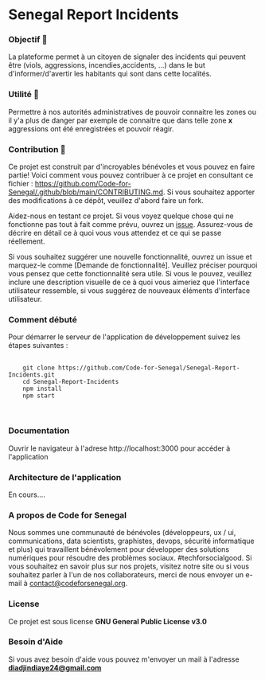 # Senegal Report Incidents

### Objectif 🥅
  La plateforme permet à un citoyen de signaler des incidents qui peuvent être (viols, aggressions, incendies,accidents, ...) dans le but d'informer/d'avertir les habitants qui sont dans cette localités.

### Utilité 💫
  Permettre à nos autorités administratives de pouvoir connaitre les zones ou il y'a plus de danger par exemple de connaitre que dans telle zone **x** aggressions ont été enregistrées et pouvoir réagir.
  
### Contribution 👷‍
  Ce projet est construit par d'incroyables bénévoles et vous pouvez en faire partie! Voici comment vous pouvez contribuer à ce projet en consultant ce fichier : https://github.com/Code-for-Senegal/.github/blob/main/CONTRIBUTING.md. Si vous souhaitez apporter des modifications à ce dépôt, veuillez d'abord faire un fork.

Aidez-nous en testant ce projet. Si vous voyez quelque chose qui ne fonctionne pas tout à fait comme prévu, ouvrez un <a href="https://github.com/Code-for-Senegal/etat/issues">issue</a>. Assurez-vous de décrire en détail ce à quoi vous vous attendez et ce qui se passe réellement.

Si vous souhaitez suggérer une nouvelle fonctionnalité, ouvrez un issue et marquez-le comme [Demande de fonctionnalité]. Veuillez préciser pourquoi vous pensez que cette fonctionnalité sera utile. Si vous le pouvez, veuillez inclure une description visuelle de ce à quoi vous aimeriez que l'interface utilisateur ressemble, si vous suggérez de nouveaux éléments d'interface utilisateur.

### Comment débuté
Pour démarrer le serveur de l'application de développement suivez les étapes suivantes : 
<pre>
   <code>
    git clone https://github.com/Code-for-Senegal/Senegal-Report-Incidents.git
    cd Senegal-Report-Incidents
    npm install
    npm start
  </code>
 </pre>
 
### Documentation
Ouvrir le navigateur à l'adrese http://localhost:3000 pour accéder à l'application

### Architecture de l'application
  En cours....
### A propos de Code for Senegal
Nous sommes une communauté de bénévoles (développeurs, ux / ui, communications, data scientists, graphistes, devops, sécurité informatique et plus) qui travaillent bénévolement pour développer des solutions numériques pour résoudre des problèmes sociaux. #techforsocialgood. Si vous souhaitez en savoir plus sur nos projets, visitez notre site ou si vous souhaitez parler à l'un de nos collaborateurs, merci de nous envoyer un e-mail à contact@codeforsenegal.org.
### License
Ce projet est sous license **GNU General Public License v3.0**
### Besoin d'Aide
  Si vous avez besoin d'aide vous pouvez m'envoyer un mail à l'adresse **diadjindiaye24@gmail.com**
